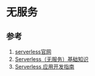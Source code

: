 # 无服务

## 参考
1. [serverless官网](https://www.serverless.com/cn)
2. [Serverless（无服务）基础知识](https://juejin.im/post/5d42945ff265da03a715b2f0)
3. [Serverless 应用开发指南](https://serverless.ink/)